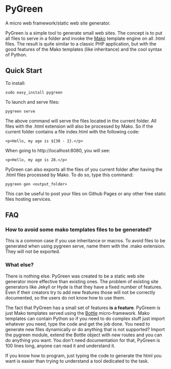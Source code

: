 
# PyGreen

A micro web framework/static web site generator.

PyGreen is a simple tool to generate small web sites. The concept is to put
all files to serve in a folder and invoke the
[Mako](http://www.makotemplates.org/) template engine on all .html files. The
result is quite similar to a classic PHP application, but with the good
features of the Mako templates (like inheritance) and the cool syntax of
Python.

## Quick Start

To install:

    sudo easy_install pygreen

To launch and serve files:

    pygreen serve

The above command will serve the files located in the current folder. All
files with the .html extension will also be processed by Mako. So if the
current folder contains a file index.html with the following code:

    <p>Hello, my age is ${30 - 2}.</p>

When going to http://localhost:8080, you will see:

    <p>Hello, my age is 28.</p>

PyGreen can also exports all the files of you current folder after having the
.html files processed by Mako. To do so, type this command:

    pygreen gen <output_folder>

This can be useful to post your files on Github Pages or any other free static
files hosting services.

## FAQ

### How to avoid some mako templates files to be generated?

This is a common case if you use inheritance or macros. To avoid files to be
generated when using pygreen serve, name them with the .mako extension. They
will not be exported.

### What else?

There is nothing else. PyGreen was created to be a static web site generator
more effective than existing ones. The problem of existing site generators
like Jekyll or Hyde is that they have a fixed number of features. Even if
their creators try to add new features those will not be correctly documented,
so the users do not know how to use them.

The fact that PyGreen has a small set of features **is a feature**. PyGreem is
just Mako templates served using the [Bottle](http://bottlepy.org/) 
micro-framework. Mako templates can contain Python so if you need to do complex
stuff just import whatever you need, type the code and get the job done. You
need to generate new files dynamically or do anything that is not supported?
Import the pygreen module, extend the Bottle object with new routes and you
can do anything you want. You don't need documentation for that, PyGreen
is 100 lines long, anyone can read it and understand it.

If you know how to program, just typing the code to generate the html you want
is easier than trying to understand a tool dedicated to the task.
